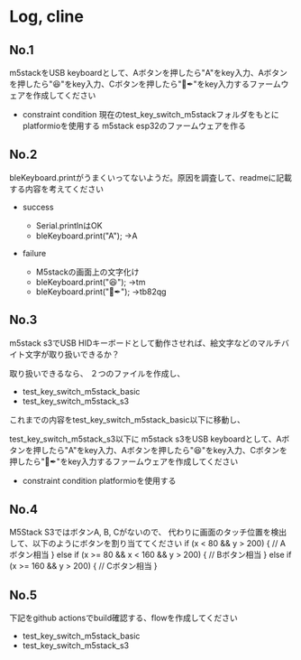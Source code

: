 # Log, cline

## No.1
m5stackをUSB keyboardとして、Aボタンを押したら"A"をkey入力、Aボタンを押したら"😆"をkey入力、Cボタンを押したら"🍭✒"をkey入力するファームウェアを作成してください
- constraint condition
現在のtest_key_switch_m5stackフォルダをもとに
platformioを使用する
m5stack esp32のファームウェアを作る

## No.2
bleKeyboard.printがうまくいってないようだ。原因を調査して、readmeに記載する内容を考えてください
- success
  - Serial.printlnはOK
  - bleKeyboard.print("A");
  →A

- failure
  - M5stackの画面上の文字化け
  - bleKeyboard.print("😆");
  →tm
  - bleKeyboard.print("🍭✒");
  →tb82qg

## No.3
m5stack s3でUSB HIDキーボードとして動作させれば、絵文字などのマルチバイト文字が取り扱いできるか？

取り扱いできるなら、
２つのファイルを作成し、
- test_key_switch_m5stack_basic
- test_key_switch_m5stack_s3

これまでの内容をtest_key_switch_m5stack_basic以下に移動し、

test_key_switch_m5stack_s3以下に
m5stack s3をUSB keyboardとして、Aボタンを押したら"A"をkey入力、Aボタンを押したら"😆"をkey入力、Cボタンを押したら"🍭✒"をkey入力するファームウェアを作成してください
- constraint condition
platformioを使用する

## No.4
M5Stack S3ではボタンA, B, Cがないので、
代わりに画面のタッチ位置を検出して、以下のようにボタンを割り当ててください
if (x < 80 && y > 200) {
  // Aボタン相当
}
else if (x >= 80 && x < 160 && y > 200) {
  // Bボタン相当
}
else if (x >= 160 && y > 200) {
  // Cボタン相当
}

## No.5
下記をgithub actionsでbuild確認する、flowを作成してください
- test_key_switch_m5stack_basic
- test_key_switch_m5stack_s3
